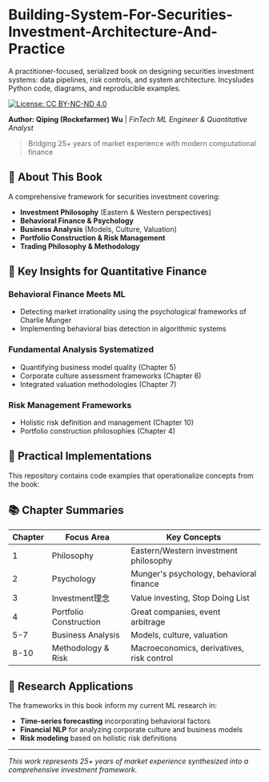 # Building-System-For-Securities-Investment-Architecture-And-Practice
A practitioner-focused, serialized book on designing securities investment systems: data pipelines, risk controls, and system architecture. Incysludes Python code, diagrams, and reproducible examples.

[![License: CC BY-NC-ND 4.0](https://img.shields.io/badge/License-CC%20BY--NC--ND%204.0-lightgrey.svg)](https://creativecommons.org/licenses/by-nc-nd/4.0/)

**Author: Qiping (Rockefarmer) Wu** | *FinTech ML Engineer & Quantitative Analyst*

> Bridging 25+ years of market experience with modern computational finance

## 📖 About This Book

A comprehensive framework for securities investment covering:
- **Investment Philosophy** (Eastern & Western perspectives)
- **Behavioral Finance & Psychology**
- **Business Analysis** (Models, Culture, Valuation)
- **Portfolio Construction & Risk Management**
- **Trading Philosophy & Methodology**

## 🎯 Key Insights for Quantitative Finance

### Behavioral Finance Meets ML
- Detecting market irrationality using the psychological frameworks of Charlie Munger
- Implementing behavioral bias detection in algorithmic systems

### Fundamental Analysis Systematized
- Quantifying business model quality (Chapter 5)
- Corporate culture assessment frameworks (Chapter 6)
- Integrated valuation methodologies (Chapter 7)

### Risk Management Frameworks
- Holistic risk definition and management (Chapter 10)
- Portfolio construction philosophies (Chapter 4)

## 🚀 Practical Implementations

This repository contains code examples that operationalize concepts from the book:


## 📚 Chapter Summaries

| Chapter | Focus Area | Key Concepts |
|---------|------------|--------------|
| 1 | Philosophy | Eastern/Western investment philosophy |
| 2 | Psychology | Munger's psychology, behavioral finance |
| 3 | Investment理念 | Value investing, Stop Doing List |
| 4 | Portfolio Construction | Great companies, event arbitrage |
| 5-7 | Business Analysis | Models, culture, valuation |
| 8-10 | Methodology & Risk | Macroeconomics, derivatives, risk control |

## 🔬 Research Applications

The frameworks in this book inform my current ML research in:
- **Time-series forecasting** incorporating behavioral factors
- **Financial NLP** for analyzing corporate culture and business models
- **Risk modeling** based on holistic risk definitions

---
*This work represents 25+ years of market experience synthesized into a comprehensive investment framework.*
